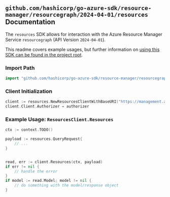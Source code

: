 
## `github.com/hashicorp/go-azure-sdk/resource-manager/resourcegraph/2024-04-01/resources` Documentation

The `resources` SDK allows for interaction with the Azure Resource Manager Service `resourcegraph` (API Version `2024-04-01`).

This readme covers example usages, but further information on [using this SDK can be found in the project root](https://github.com/hashicorp/go-azure-sdk/tree/main/docs).

### Import Path

```go
import "github.com/hashicorp/go-azure-sdk/resource-manager/resourcegraph/2024-04-01/resources"
```


### Client Initialization

```go
client := resources.NewResourcesClientWithBaseURI("https://management.azure.com")
client.Client.Authorizer = authorizer
```


### Example Usage: `ResourcesClient.Resources`

```go
ctx := context.TODO()

payload := resources.QueryRequest{
	// ...
}


read, err := client.Resources(ctx, payload)
if err != nil {
	// handle the error
}
if model := read.Model; model != nil {
	// do something with the model/response object
}
```
